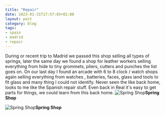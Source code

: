 ```yaml
---
title: "Repair"
date: 2023-01-31T17:57:03+01:00
layout: post
category: blog
tags:
- spain
- madrid
- repair
---
```



During or recent trip to Madrid we passed this shop selling all types of springs, later the same day we found a shop for leather workers selling everything from hide to tiny grommets, pliers, cutters and punches the list goes on. On our last day I found an arcade with 6 to 8 clock / watch shops again selling everything from watches , batteries, faces, glass iand tools to fit glass and many thing I could not identify. Never seen the like back home, looks to me like the Spanish repair stuff. Even back in Real it's easy to get parts for things, we could learn from this back home.
 ![Spring Shop](/images/2023/2023-01-31-repair-1.jpg)**Spring Shop**
<!--more-->
 ![Spring Shop](/images/2023/2023-01-31-repair.jpg)**Spring Shop**

